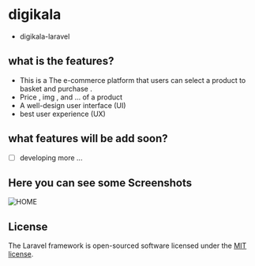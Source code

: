 

# digikala

*  digikala-laravel

## what is the features?

* This is a The e-commerce platform that users can select  a product to basket and purchase .
* Price , img , and ... of a product
* A well-design user interface (UI)
* best user experience (UX)

## what features will be add soon?

* [ ] developing more ... 

## Here you can see some Screenshots

![HOME](./ddd.png)

## License

The Laravel framework is open-sourced software licensed under the [MIT license](https://opensource.org/licenses/MIT).